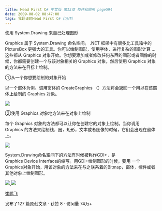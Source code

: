 ```yaml
---
title: Head First C# 中文版 第13章 控件和图形 page594
date: 2009-08-02 08:47:00
tags: 我翻译的Head First C#（习作）
---
```

使用  System.Drawing  来自己处理图形

  

Graphics  属于  System.Drawing  命名空间。  .NET  框架中有很多比工具箱中的  PictureBox
更强大的工具。你可以绘制图形，使用字体，进行复杂的图形计算  ...  这些都从  Graphics
对象开始。你想要添加或者修改任何东西的图形或者图像的时候，你都需要创建一个与该对象相关的  Graphics  对象，然后使用  Graphics
对象的方法来在目标上绘制。

  

①从一个你想要绘制的对象开始

  

以一个窗体为例。调用窗体的  CreateGraphics  （）方法将会返回一个用以在该窗体上绘制的  Graphics  对象。

  

![](https://p-blog.csdn.net/images/p_blog_csdn_net/cuipengfei1/EntryImages/20090802/2009-08-01_23-12-54.jpg)

②使用  Graphics  对象地方法来在对象上绘制

  

每个  Graphics  对象的方法都可以让你在创建它的对象上绘制。当你调用  Graphics
的方法来绘制线，圈，矩形，文本或者图像的时候，它们会出现在窗体上。

  

![](https://p-blog.csdn.net/images/p_blog_csdn_net/cuipengfei1/EntryImages/20090802/2009-08-02_08-37-22.jpg)

System.Drawing命名空间下的方法有时候被称作GDI+，是Graphics Device Interface的缩写。用GDI+绘制图形的时候，要用
一个Graphics对象开始，用该对象的方法来在与之联系着的Bitmap，窗体，控件或者其他对象上绘制图形。



[ ![](https://profile.csdnimg.cn/5/2/5/3_cuipengfei1)
![](https://g.csdnimg.cn/static/user-reg-year/1x/11.png)
](https://blog.csdn.net/cuipengfei1)

[ 崔鹏飞 ](https://blog.csdn.net/cuipengfei1)

发布了127 篇原创文章  ·  获赞 8  ·  访问量 74万+

